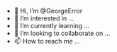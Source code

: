 - 👋 Hi, I’m @GeorgeError
- 👀 I’m interested in ...
- 🌱 I’m currently learning ...
- 💞️ I’m looking to collaborate on ...
- 📫 How to reach me ...

<!---
GeorgeError/GeorgeError is a ✨ special ✨ repository because its `README.md` (this file) appears on your GitHub profile.
You can click the Preview link to take a look at your changes.
--->
